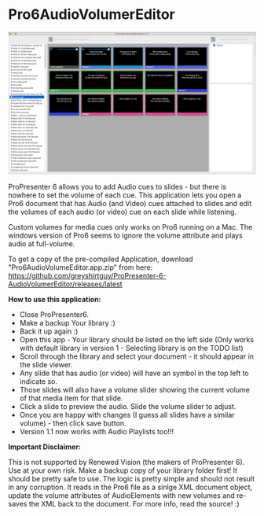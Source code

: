 # Pro6AudioVolumerEditor

![Screenshot](ScreenShot.png)

ProPresenter 6 allows you to add Audio cues to slides - but there is nowhere to set the volume of each cue.
This application lets you open a Pro6 document that has Audio (and Video) cues attached to slides and edit the volumes
of each audio (or video) cue on each slide while listening.  

Custom volumes for media cues only works on Pro6 running on a Mac. The windows version of Pro6 seems to ignore the volume attribute and plays audio at full-volume.

To get a copy of the pre-compiled Application, download "Pro6AudioVolumeEditor.app.zip" from here:
https://github.com/greyshirtguy/ProPresenter-6-AudioVolumerEditor/releases/latest

**How to use this application:**
* Close ProPresenter6.
* Make a backup Your library :)
* Back it up again :)
* Open this app - Your library should be listed on the left side 
(Only works with default library in version 1 - Selecting library is on the TODO list)
* Scroll through the library and select your document - it should appear in the slide viewer.
* Any slide that has audio (or video) will have an symbol in the top left to indicate so.
* Those slides will also have a volume slider showing the current volume of that media item for that slide.
* Click a slide to preview the audio.  Slide the volume slider to adjust.
* Once you are happy with changes (I guess all slides have a similar volume) - then click save button.
* Version 1.1 now works with Audio Playlists too!!!

**Important Disclaimer:**

This is not supported by Renewed Vision (the makers of ProPresenter 6).  
Use at your own risk. Make a backup copy of your library folder first!
It should be pretty safe to use.
The logic is pretty simple and should not result in any corruption.
It reads in the Pro6 file as a sinlge XML document object, update the volume attributes of AudioElements with new volumes
and re-saves the XML back to the document.
For more info, read the source! :)


